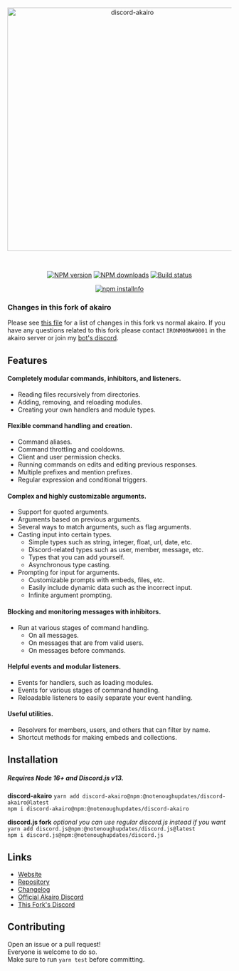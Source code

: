 <!-- markdownlint-disable MD041 MD033 MD001 MD026 -->
<div align="center">
  <br />
  <p>
    <a href="https://discord-akairo.github.io"><img src="https://discord-akairo.github.io/static/logo.svg" width="546" alt="discord-akairo" /></a>
  </p>
  <br />
  <p>
    <a href="https://www.npmjs.com/package/discord-akairo"><img src="https://img.shields.io/npm/v/discord-akairo.svg?maxAge=3600" alt="NPM version" /></a>
    <a href="https://www.npmjs.com/package/discord-akairo"><img src="https://img.shields.io/npm/dt/discord-akairo.svg?maxAge=3600" alt="NPM downloads" /></a>
    <a href="https://travis-ci.org/discord-akairo/discord-akairo"><img src="https://travis-ci.org/discord-akairo/discord-akairo.svg" alt="Build status" /></a>
  </p>
  <p>
    <a href="https://nodei.co/npm/discord-akairo/"><img src="https://nodei.co/npm/discord-akairo.png?downloads=true" alt="npm installnfo" /></a>
  </p>
</div>

### Changes in this fork of akairo

Please see [this file](/docs/general/updates.md) for a list of changes in this fork vs normal akairo.
If you have any questions related to this fork please contact `IRONM00N#0001` in the akairo server or join my [bot's discord](https://discord.gg/7FpsYp2c47).

## Features

#### Completely modular commands, inhibitors, and listeners.

- Reading files recursively from directories.
- Adding, removing, and reloading modules.
- Creating your own handlers and module types.

#### Flexible command handling and creation.

- Command aliases.
- Command throttling and cooldowns.
- Client and user permission checks.
- Running commands on edits and editing previous responses.
- Multiple prefixes and mention prefixes.
- Regular expression and conditional triggers.

#### Complex and highly customizable arguments.

- Support for quoted arguments.
- Arguments based on previous arguments.
- Several ways to match arguments, such as flag arguments.
- Casting input into certain types.
  - Simple types such as string, integer, float, url, date, etc.
  - Discord-related types such as user, member, message, etc.
  - Types that you can add yourself.
  - Asynchronous type casting.
- Prompting for input for arguments.
  - Customizable prompts with embeds, files, etc.
  - Easily include dynamic data such as the incorrect input.
  - Infinite argument prompting.

#### Blocking and monitoring messages with inhibitors.

- Run at various stages of command handling.
  - On all messages.
  - On messages that are from valid users.
  - On messages before commands.

#### Helpful events and modular listeners.

- Events for handlers, such as loading modules.
- Events for various stages of command handling.
- Reloadable listeners to easily separate your event handling.

#### Useful utilities.

- Resolvers for members, users, and others that can filter by name.
- Shortcut methods for making embeds and collections.

## Installation

##### Requires Node 16+ and Discord.js v13.

**discord-akairo**
`yarn add discord-akairo@npm:@notenoughupdates/discord-akairo@latest`  
`npm i discord-akairo@npm:@notenoughupdates/discord-akairo`

**discord.js fork**
_optional you can use regular discord.js instead if you want_
`yarn add discord.js@npm:@notenoughupdates/discord.js@latest`  
`npm i discord.js@npm:@notenoughupdates/discord.js`

## Links

- [Website](https://discord-akairo.github.io)
- [Repository](https://github.com/discord-akairo/discord-akairo)
- [Changelog](https://github.com/discord-akairo/discord-akairo/releases)
- [Official Akairo Discord](https://discord.gg/arTauDY)
- [This Fork's Discord](https://discord.gg/7FpsYp2c47)

## Contributing

Open an issue or a pull request!  
Everyone is welcome to do so.  
Make sure to run `yarn test` before committing.
